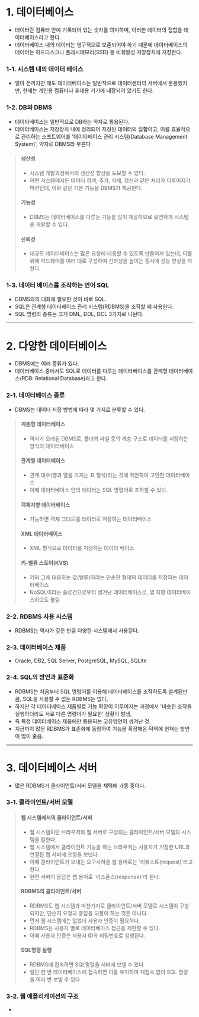 # 1. 데이터베이스
- 데이터란 컴퓨터 안에 기록되어 있는 숫자를 의미하며, 이러한 데이터의 집합을 데이터베이스라고 한다.
- 데이터베이스 내의 데이터는 영구적으로 보존되어야 하기 때문에 데이터베이스의 데이터는 하드디스크나 플래시메모리(SSD) 등 비휘발성 저장장치에 저장한다.

### 1-1. 시스템 내의 데이터 베이스
- 얼마 전까지만 해도 데이터베이스는 일반적으로 데이터센터의 서버에서 운용했지만, 현재는 개인용 컴퓨터나 휴대용 기기에 내장되어 있기도 한다.

### 1-2. DB와 DBMS
- 데이터베이스는 일반적으로 DB라는 약자로 통용된다.
- 데이터베이스는 저장장치 내에 정리되어 저장된 데이터의 집합이고, 이를 효율적으로 관리하는 소프트웨어를 '데이터베이스 관리 시스템(Database Management System)', 약자로 DBMS라 부른다
> #### 생산성
> - 시스템 개발과정에서의 생산성 향상을 도모할 수 있다.
> - 어떤 시스템에서든 데이터 검색, 추가, 삭제, 갱신과 같은 처리가 이루어지기 마련인데, 이와 같은 기본 기능을 DBMS가 제공한다.
> #### 기능성
> - DBMS는 데이터베이스를 다루는 기능을 많이 제공하므로 유연하게 시스템을 개발할 수 있다.
> #### 신뢰성
> - 대규모 데이터베이스는 많은 요청에 대응할 수 있도록 만들어져 있는데, 이를 위해 하드웨어를 여러 대로 구성하여 신뢰성을 높이는 동시에 성능 향상을 꾀한다.

### 1-3. 데이터 베이스를 조작하는 언어 SQL
- DBMS와의 대화에 필요한 것이 바로 SQL.
- SQL은 관계형 데이터베이스 관리 시스템(RDBMS)을 조작할 때 사용한다.
- SQL 명령의 종류는 크게 DML, DDL, DCL 3가지로 나뉜다.

---

# 2. 다양한 데이터베이스
- DBMS에는 여러 종류가 있다.
- 데이터베이스 중에서도 SQL로 데이터를 다루는 데이터베이스를 관계형 데이터베이스(RDB: Relational Database)라고 한다.

### 2-1. 데이터베이스 종류
- DBMS는 데이터 저장 방법에 따라 몇 가지로 분류할 수 있다.
> #### 계층형 데이터베이스
> - 역사가 오래된 DBMS로, 폴더와 파일 등의 계층 구조로 데이터를 저장하는 방식의 데이터베이스
> #### 관계형 데이터베이스
> - 관계 대수(행과 열을 가지는 표 형식)라는 것에 착안하여 고안한 데이터베이스
> - 이때 데이터베이스 안의 데이터는 SQL 명령어로 조작할 수 있다.
> #### 객체지향 데이터베이스
> - 가능하면 객체 그대로를 데이터로 저장하는 데이터베이스
> #### XML 데이터베이스
> - XML 형식으로 데이터를 저장하는 데이터 베이스
> #### 키-밸류 스토어(KVS)
> - 키와 그에 대응하는 값(밸류)이라는 단순한 형태의 데이터를 저장하는 데이터베이스
> - NoSQL이라는 슬로건으로부터 생겨난 데이터베이스로, 열 지향 데이터베이스라고도 불림

### 2-2. RDBMS 사용 시스템
- RDBMS는 역사가 깊은 만큼 다양한 시스템에서 사용된다.

### 2-3. 데이터베이스 제품
- Oracle, DB2, SQL Server, PostgreSQL, MySQL, SQLite

### 2-4. SQL의 방언과 표준화
- RDBMS는 처음부터 SQL 명령어를 이용해 데이터베이스를 조작하도록 설계된만큼, SQL을 사용할 수 없는 RDBMS는 없다,
- 하지만 각 데이터베이스 제품별로 기능 확장이 이루어지는 과정에서 '비슷한 조작을 실행하더라도 서로 다른 명령어가 필요한' 상황이 발생, 
- 즉 특정 데이터베이스 제품에만 통용되는 고유방언이 생겨난 것.
- 지금까지 많은 RDBMS가 표준화에 동참하여 기능을 확장해온 덕택에 현재는 방언이 많이 줄음.

---

# 3. 데이터베이스 서버
- 많은 RDBMS가 클라이언트/서버 모델을 채택해 가동 중이다.

### 3-1. 클라이언트/서버 모델
> #### 웹 시스템에서의 클라이언트/서버
> - 웹 시스템이란 브라우저와 웹 서버로 구성되는 클라이언트/서버 모델의 시스템을 말한다.
> - 웹 시스템에서 클라이언트 기능을 하는 브라우저는 사용자가 기정한 URL과 연결된 웹 서버에 요청을 보낸다.
> - 이때 클라이언트가 보내는 요구사하을 웹 용어로는 '리퀘스트(request)'라고 한다.
> - 한편 서버의 응답은 웹 용어로 '리스폰스(response)'라 한다.
> #### RDBMS의 클라이언트/서버
> - RDBMS도 웹 시스템과 마찬가지로 클라이언트/서버 모델로 시스템이 구성되지만, 단순히 요청과 응답을 되풀이 하는 것은 아니다.
> - 먼저 웹 시스템에는 없었더 사용자 인증이 필요하다.
> - RDBMS는 사용자 별로 데이터베이스 접근을 제한할 수 있다.
> - 이때 사용자 인증은 사용자 ID와 비밀번호로 실행된다.
> #### SQL명령 실행
> - RDBMS에 접속하면 SQL명령을 서버에 보낼 수 있다.
> - 일단 한 번 데이터베이스에 접속하면 이를 유지하여 재접속 없이 SQL 명령을 여러 번 보낼 수 있다.

### 3-2. 웹 애플리케이션의 구조
- 














